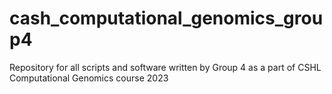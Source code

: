 # cash_computational_genomics_group4
Repository for all scripts and software written by Group 4 as a part of CSHL Computational Genomics course 2023 
